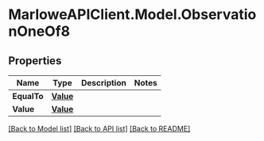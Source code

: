 # MarloweAPIClient.Model.ObservationOneOf8

## Properties

Name | Type | Description | Notes
------------ | ------------- | ------------- | -------------
**EqualTo** | [**Value**](Value.md) |  | 
**Value** | [**Value**](Value.md) |  | 

[[Back to Model list]](../README.md#documentation-for-models) [[Back to API list]](../README.md#documentation-for-api-endpoints) [[Back to README]](../README.md)

